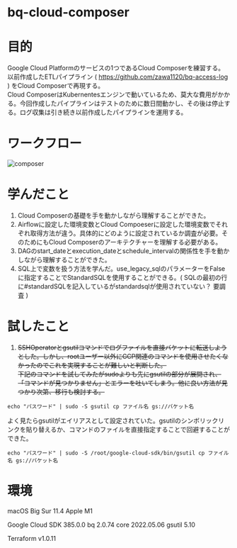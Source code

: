 # bq-cloud-composer

# 目的
Google Cloud Platformのサービスの1つであるCloud Composerを練習する。</br>
以前作成したETLパイプライン ( https://github.com/zawa1120/bq-access-log ) をCloud Composerで再現する。</br>
Cloud ComposerはKubernentesエンジンで動いているため、莫大な費用がかかる。今回作成したパイプラインはテストのために数日間動かし、その後は停止する。ログ収集は引き続き以前作成したパイプラインを運用する。

# ワークフロー
![composer](https://user-images.githubusercontent.com/58725085/169956198-d511bd5a-f48b-4f12-9053-55481e63c3de.png)


# 学んだこと
1. Cloud Composerの基礎を手を動かしながら理解することができた。
2. Airflowに設定した環境変数とCloud Compoeserに設定した環境変数でそれぞれ取得方法が違う。具体的にどのように設定されているか調査が必要。そのためにもCloud Composerのアーキテクチャーを理解する必要がある。
3. DAGのstart_dateとexecution_dateとschedule_intervalの関係性を手を動かしながら理解することができた。
4. SQL上で変数を扱う方法を学んだ。use_legacy_sqlのパラメーターをFalseに指定することでStandardSQLを使用することができる。( SQLの最初の行に#standardSQLを記入しているがstandardsqlが使用されていない？ 要調査 )

# 試したこと
1. ~~SSHOperatorとgsutilコマンドでログファイルを直接バケットに転送しようとした。しかし、rootユーザー以外にGCP関連のコマンドを使用させたくなかったのでこれを実現することが難しいと判断した。<br>
下記のコマンドを試してみたがsudoよりも先にgsutilの部分が展開され、「コマンドが見つかりません」とエラーを吐いてしまう。他に良い方法が見つかり次第、移行も検討する。~~
```
echo "パスワード" | sudo -S gsutil cp ファイル名 gs://バケット名
```
よく見たらgsutilがエイリアスとして設定されていた。gsutilのシンボリックリンクを貼り替えるか、コマンドのファイルを直接指定することで回避することができた。
```
echo "パスワード" | sudo -S /root/google-cloud-sdk/bin/gsutil cp ファイル名 gs://バケット名
```

# 環境

macOS Big Sur 11.4 Apple M1

Google Cloud SDK 385.0.0
bq 2.0.74
core 2022.05.06
gsutil 5.10

Terraform v1.0.11
